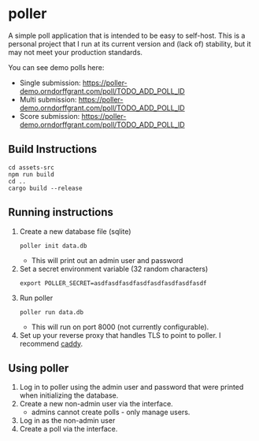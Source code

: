 # poller

A simple poll application that is intended to be easy to self-host. This is a personal project that I run at its current version and (lack of) stability, but it may not meet your production standards.

You can see demo polls here:
- Single submission: https://poller-demo.orndorffgrant.com/poll/TODO_ADD_POLL_ID
- Multi submission: https://poller-demo.orndorffgrant.com/poll/TODO_ADD_POLL_ID
- Score submission: https://poller-demo.orndorffgrant.com/poll/TODO_ADD_POLL_ID

## Build Instructions

```
cd assets-src
npm run build
cd ..
cargo build --release
```

## Running instructions

1. Create a new database file (sqlite)
    ```
    poller init data.db
    ```
    * This will print out an admin user and password
2. Set a secret environment variable (32 random characters)
    ```
    export POLLER_SECRET=asdfasdfasdfasdfasdfasdfasdfasdf
    ```
3. Run poller
    ```
    poller run data.db
    ```
    * This will run on port 8000 (not currently configurable).
4. Set up your reverse proxy that handles TLS to point to poller. I recommend [caddy](https://caddyserver.com/).

## Using poller
1. Log in to poller using the admin user and password that were printed when initializing the database.
2. Create a new non-admin user via the interface.
    * admins cannot create polls - only manage users.
3. Log in as the non-admin user
4. Create a poll via the interface.
